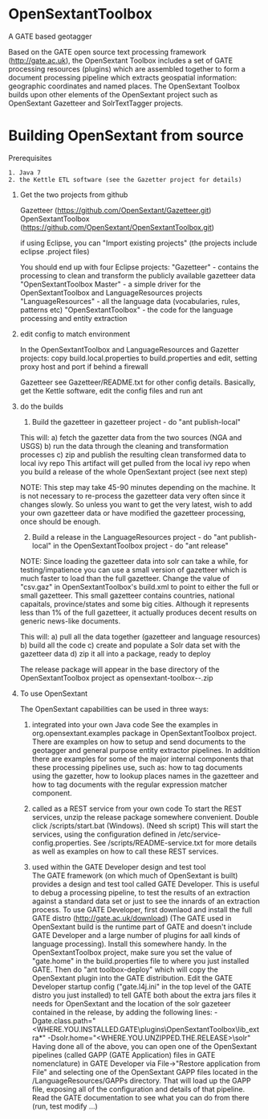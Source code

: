 OpenSextantToolbox
==================

A GATE based geotagger

Based on the GATE open source text processing framework (http://gate.ac.uk), the OpenSextant Toolbox includes a set 
of GATE processing resources (plugins) which are assembled together to form a document processing pipeline which extracts geospatial information: geographic coordinates and named places. The OpenSextant Toolbox builds upon other elements of the OpenSextant project such as OpenSextant Gazetteer and SolrTextTagger projects.


Building OpenSextant from source
==================

Prerequisites

	1. Java 7
	2. the Kettle ETL software (see the Gazetter project for details)

1) Get the two projects from github

	Gazetteer (https://github.com/OpenSextant/Gazetteer.git)
	OpenSextantToolbox (https://github.com/OpenSextant/OpenSextantToolbox.git)

	if using Eclipse, you can "Import existing projects" (the projects include eclipse .project files)

	You should end up with four Eclipse projects:
	  "Gazetteer" - contains the processing to clean and transform the publicly available gazetteer data
	  "OpenSextantToolbox Master" - a simple driver for the OpenSextantToolbox and LanguageResources projects
	  "LanguageResources" - all the language data (vocabularies, rules, patterns etc) 
	  "OpenSextantToolbox" - the code for the language processing and entity extraction 

2) edit config to match environment

	In the OpenSextantToolbox and LanguageResources and Gazetter projects:
	 copy build.local.properties to build.properties and edit, setting proxy host and port if behind a firewall
	 
	Gazetteer
	  see Gazetteer/README.txt for other config details. Basically, get the Kettle software, edit the config files and run ant 

3) do the builds

	1) Build the gazetteer 
	   in gazetteer project - do  "ant publish-local"

	  This will:
	   a) fetch the gazetter data from the two sources (NGA and USGS)
	   b) run the data through the cleaning and transformation processes
	   c) zip and publish the resulting clean transformed data to local ivy repo
	  This artifact will get pulled from the local ivy repo when you build a release
	  of the whole OpenSextant project (see next step)

	NOTE: This step may take 45-90 minutes depending on the machine. It is not necessary to re-process
	the gazetteer data very often since it changes slowly. So unless you want to get the very latest,
	 wish to add your own gazetteer data or have modified the gazetteer processing, once should be enough.
 
	2) Build a release
	   in the LanguageResources project - do "ant publish-local"
	   in the OpenSextantToolbox project - do "ant release"

	 NOTE: Since loading the gazetteer data into solr can take a while, for testing/impatience you can use
	 a small version of gazetteer which is much faster to load than the full gazetteer. Change the 
	 value of "csv.gaz" in OpenSextantToolbox's build.xml to point to either the full or small gazetteer. 
	 This small gazetteer contains countries, national capaitals, province/states and some big cities.
	 Although it represents less than 1% of the full gazetteer, it actually produces decent results on
	 generic news-like documents.
  

	This will:
	 a) pull all the data together (gazetteer and language resources)
	 b) build all the code
	 c) create and populate a Solr data set with the gazetteer data
	 d) zip it all into a package, ready to deploy

	The release package will appear in the base directory of the OpenSextantToolbox project as
	 opensextant-toolbox-<version>-<release-data>.zip


4) To use OpenSextant

	The OpenSextant capabilities can be used in three ways:
	1) integrated into your own Java code
	    See the examples in org.opensextant.examples package in OpenSextantToolbox project.
	    There are examples on how to setup and send documents to the geotagger and general purpose entity extractor pipelines.
	     In addition there are examples for some of the major internal components that these processing pipelines use, such as:
	     how to tag documents using the gazetter,
	     how to lookup places names in the gazetteer and
	     how to tag documents with the regular expression matcher component.

	2) called as a REST service from your own code
 	  To start the REST services, unzip the release package somewhere convenient. Double click <release-dir>/scripts/start.bat (Windows). (Need sh script)
 	   This will start the services, using the configuration defined in <release-dir>/etc/service-config.properties.
 	    See <release-dir>/scripts/README-service.txt for more details as well as examples on how to call these REST services.

	3) used within the GATE Developer design and test tool   
	   The GATE framework (on which much of OpenSextant is built) provides a design and test tool called GATE Developer.
	   This is useful to debug a processing pipeline, to test the results of an extraction against a standard data set or
	   just to see the innards of an extraction process. To use GATE Developer, first downlaod and install the full GATE distro
	   (http://gate.ac.uk/download) (The GATE used in OpenSextant build is the runtime part of GATE and doesn't include GATE 
	   Developer and a large number of plugins for aall kinds of language processing). Install this somewhere handy. 
	   In the OpenSextantToolbox project, make sure you set the value of "gate.home" in the build.properties file to where you
	   just installed GATE. Then do "ant toolbox-deploy" which will copy the OpenSextant plugin into the GATE distribution.
	   Edit the GATE Developer startup config ("gate.l4j.ini" in the top level of the GATE distro you just installed)
	   to tell GATE both about the extra jars files it needs for OpenSextant and the location of the solr gazeteer contained in the release,
	   by adding the following lines:
	   -Dgate.class.path="<WHERE.YOU.INSTALLED.GATE\plugins\OpenSextantToolbox\lib_extra\*"
	   -Dsolr.home="<WHERE.YOU.UNZIPPED.THE.RELEASE>\solr"
        Having done all of the above, you can open one of the OpenSextant pipelines (called GAPP (GATE Application) files in GATE nomenclature) 
        in GATE Developer via File->"Restore application from File" and selecting one of the OpenSextant GAPP files located
        in the <release-dir>/LanguageResources/GAPPs directory. That will load up the GAPP file, exposing all of the configuration
        and details of that pipeline. Read the GATE documentation to see what you can do from there (run, test modify ...)
